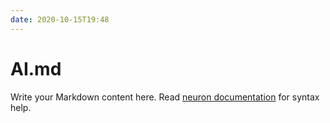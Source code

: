 ```yaml
---
date: 2020-10-15T19:48
---
```


# AI.md

Write your Markdown content here. Read [neuron documentation](https://neuron.zettel.page/2011404.html) for syntax help.

